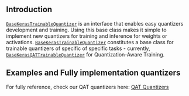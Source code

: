 ## Introduction

[`BaseKerasTrainableQuantizer`](base_keras_quantizer.py) is an interface that enables easy quantizers development and training. 
Using this base class makes it simple to implement new quantizers for training and inference for weights or activations.
[`BaseKerasTrainableQuantizer`](base_keras_quantizer.py) constitutes a base class for trainable quantizers of specific of specific tasks - currently, [`BaseKerasQATTrainableQuantizer`](../../../qat/keras/quantizer/base_keras_qat_quantizer.py) for Quantization-Aware Training.

## Examples and Fully implementation quantizers
For fully reference, check our QAT quantizers here:
[QAT Quantizers](../../../qat/keras/README.md)
